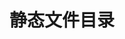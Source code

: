 <!--
 * @Description: 目录说明文档
 * @Author: wangshuhao.com
 * @Date: 2020/03/22 16:57:15
 * @LastEditors: wangshuhao.com
 * @LastEditTime: 2020/03/22 22:33:46
 -->

# 静态文件目录
